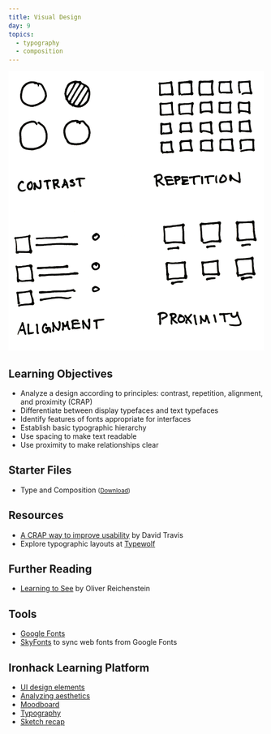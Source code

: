 ```yaml
---
title: Visual Design
day: 9
topics:
  - typography
  - composition
---
```


<img class="illo aside" src="/assets/images/crap.png" alt="Illustration of CRAP design principles: contrast, repetition, alignment, and proximity" />

Learning Objectives
-------------------

- Analyze a design according to principles: contrast, repetition, alignment, and proximity (CRAP)
- Differentiate between display typefaces and text typefaces
- Identify features of fonts appropriate for interfaces
- Establish basic typographic hierarchy
- Use spacing to make text readable
- Use proximity to make relationships clear


Starter Files
-------------

- Type and Composition <small>(<a download href="{{ site.baseurl }}/files/Type and Composition.sketch">Download</a>)</small>


Resources
---------

- [A CRAP way to improve usability](https://www.userfocus.co.uk/articles/A_CRAP_way_to_improve_usability.html) by David Travis
- Explore typographic layouts at [Typewolf](https://www.typewolf.com)


Further Reading
---------------

- [Learning to See](https://ia.net/topics/learning-to-see) by Oliver Reichenstein


Tools
-----

- [Google Fonts](https://fonts.google.com)
- [SkyFonts](https://skyfonts.com) to sync web fonts from Google Fonts


Ironhack Learning Platform
---------------------------

- [UI design elements](http://learn.ironhack.com/#/learning_unit/3368)
- [Analyzing aesthetics](http://learn.ironhack.com/#/learning_unit/3393)
- [Moodboard](http://learn.ironhack.com/#/learning_unit/3394)
- [Typography](http://learn.ironhack.com/#/learning_unit/3404)
- [Sketch recap](http://learn.ironhack.com/#/learning_unit/3397)
